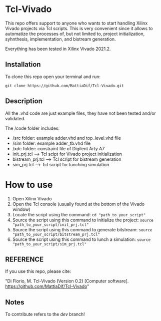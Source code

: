 # Tcl-Vivado

This repo offers support to anyone who wants to start handling Xilinx Vivado projects via Tcl scripts. This is very convenient since it allows to automatize the processes of, but not limited to, project initialization, syhnthesis, implementation, and bistream generation. 

Everything has been tested in Xilinx Vivado 2021.2.

## Installation

To clone this repo open your terminal and run:

`git clone https://github.com/MattiaDif/Tcl-Vivado.git`

## Description

All the .vhd code are just example files, they have not been tested and/or validated.

The /code folder includes:
- /src folder: example adder.vhd and top_level.vhd file
- /sim folder: example adder_tb.vhd file
- /xdc folder: constraint file of Digilent Arty A7
- init_prj.tcl --> Tcl scipt for Vivado project initialization
- bistream_prj.tcl --> Tcl script for bistream generation
- sim_prj.tcl --> Tcl script for lunching simulation

# How to use

1) Open Xilinx Vivado
2) Open the Tcl console (usually found at the bottom of the Vivado window)
3) Locate the script using the command: `cd "path_to_your_script"`
4) Source the script using this command to initialize the project: `source "path_to_your_script/init_prj.tcl"`
5) Source the script using this command to generate bitstream: `source "path_to_your_script/bitstream_prj.tcl"`
6) Source the script using this command to lunch a simulation: `source "path_to_your_script/sim_prj.tcl"`


## REFERENCE
If you use this repo, please cite:

"Di Florio, M. Tcl-Vivado (Version 0.2) [Computer software]. https://github.com/MattiaDif/Tcl-Vivado"

## Notes
To contribute refers to the *dev* branch! 

